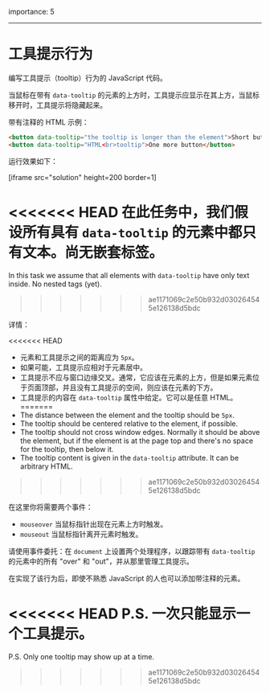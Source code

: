 importance: 5

---

# 工具提示行为

编写工具提示（tooltip）行为的 JavaScript 代码。

当鼠标在带有 `data-tooltip` 的元素的上方时，工具提示应显示在其上方，当鼠标移开时，工具提示将隐藏起来。

带有注释的 HTML 示例：
```html
<button data-tooltip="the tooltip is longer than the element">Short button</button>
<button data-tooltip="HTML<br>tooltip">One more button</button>
```

运行效果如下：

[iframe src="solution" height=200 border=1]

<<<<<<< HEAD
在此任务中，我们假设所有具有 `data-tooltip` 的元素中都只有文本。尚无嵌套标签。
=======
In this task we assume that all elements with `data-tooltip` have only text inside. No nested tags (yet).
>>>>>>> ae1171069c2e50b932d030264545e126138d5bdc

详情：

<<<<<<< HEAD
- 元素和工具提示之间的距离应为 `5px`。
- 如果可能，工具提示应相对于元素居中。
- 工具提示不应与窗口边缘交叉。通常，它应该在元素的上方，但是如果元素位于页面顶部，并且没有工具提示的空间，则应该在元素的下方。
- 工具提示的内容在 `data-tooltip` 属性中给定。它可以是任意 HTML。
=======
- The distance between the element and the tooltip should be `5px`.
- The tooltip should be centered relative to the element, if possible.
- The tooltip should not cross window edges. Normally it should be above the element, but if the element is at the page top and there's no space for the tooltip, then below it.
- The tooltip content is given in the `data-tooltip` attribute. It can be arbitrary HTML.
>>>>>>> ae1171069c2e50b932d030264545e126138d5bdc

在这里你将需要两个事件：
- `mouseover` 当鼠标指针出现在元素上方时触发。
- `mouseout` 当鼠标指针离开元素时触发。

请使用事件委托：在 `document` 上设置两个处理程序，以跟踪带有 `data-tooltip` 的元素中的所有 "over" 和 "out"，并从那里管理工具提示。

在实现了该行为后，即使不熟悉 JavaScript 的人也可以添加带注释的元素。

<<<<<<< HEAD
P.S. 一次只能显示一个工具提示。
=======
P.S. Only one tooltip may show up at a time.
>>>>>>> ae1171069c2e50b932d030264545e126138d5bdc
